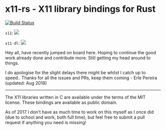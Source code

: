 # x11-rs - X11 library bindings for Rust

[![Build Status](https://travis-ci.org/erlepereira/x11-rs.svg?branch=master)](https://travis-ci.org/erlepereira/x11-rs)

`x11`: [![](http://meritbadge.herokuapp.com/x11)](https://crates.io/crates/x11)

`x11-dl`: [![](http://meritbadge.herokuapp.com/x11-dl)](https://crates.io/crates/x11-dl)

Hey all, have recently jumped on board here. Hoping to continue the good work already done and contribute more. 
Still getting my head around to things. 

I do apologise for the slight delays there might be whilst I catch up to speed..
Thanks for all the issues and PRs, keep them coming - Erle Pereira (updated: Aug 2018)


---
The X11 libraries written in C are available under the terms of the MIT license.
These bindings are available as public domain.

As of 2017 I don't have as much time to work on this myself as I once did (due to school and work,
both full time), but feel free to submit a pull request if anything you need is missing!
